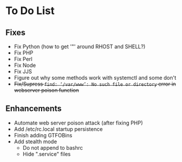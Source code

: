 # To Do List

## Fixes

- Fix Python (how to get '"' around RHOST and SHELL?)
- Fix PHP
- Fix Perl
- Fix Node
- Fix JJS
- Figure out why some methods work with systemctl and some don't
- ~~Fix/Supress `find: ‘/var/www’: No such file or directory` error in webserver poison function~~

## Enhancements

- Automate web server poison attack (after fixing PHP)
- Add /etc/rc.local startup persistence
- Finish adding GTFOBins
- Add stealth mode
	- Do not append to bashrc
	- Hide ".service" files
